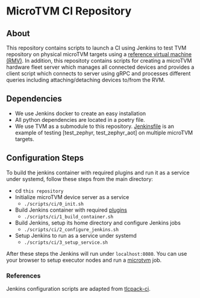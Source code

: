 # MicroTVM CI Repository

## About
This repository contains scripts to launch a CI using Jenkins to test TVM repository on physical microTVM targets using a [reference virtual machine (RMV)](https://github.com/apache/tvm/tree/main/apps/microtvm/reference-vm). In addition, this repositoty contains scripts for creating a microTVM hardware fleet server which manages all connected devices and provides a client script which connects to server using gRPC and processes different queries including attaching/detaching devices to/from the RVM.

## Dependencies
- We use Jenkins docker to create an easy installation
- All python dependencies are located in a poetry file.
- We use TVM as a submodule to this repository. [Jenkinsfile](./Jenkinsfile) is an example of testing [test_zephyr, test_zephyr_aot] on multiple microTVM targets. 

## Configuration Steps
To build the jenkins container with required plugins and run it as a service under systemd, follow these steps from the main directory:
- cd `this repository`
- Initialize microTVM device server as a service
  - ```./scripts/ci/0_init.sh```
- Build Jenkins container with required [plugins](./config/plugins.txt)
  - ```./scripts/ci/1_build_container.sh```
- Build Jenkins, setup its home directory and configure Jenkins jobs
  - ```./scripts/ci/2_configure_jenkins.sh```
- Setup Jenkins to run as a service under systemd
  - ```./scripts/ci/3_setup_service.sh``` 

After these steps the Jenkins will run under `localhost:8080`. You can use your browser to setup executor nodes and run a [microtvm](./config/jenkins-jobs/microtvm.yaml) job.


### References
Jenkins configuration scripts are adapted from [tlcpack-ci](https://github.com/areusch/tlcpack-ci).
